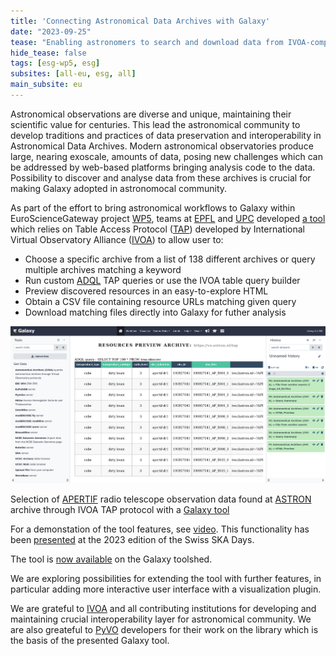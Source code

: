 ```yaml
---
title: 'Connecting Astronomical Data Archives with Galaxy'
date: "2023-09-25"  
tease: "Enabling astronomers to search and download data from IVOA-compliant archives directly within Galaxy"
hide_tease: false
tags: [esg-wp5, esg]
subsites: [all-eu, esg, all]
main_subsite: eu
---
```


Astronomical observations are diverse and unique, maintaining their scientific value for centuries. This lead the astronomical community to develop traditions and practices of data preservation and interoperability in Astronomical Data Archives. Modern astronomical observatories produce large, nearing exoscale, amounts of data, 
posing new challenges which can be addressed by web-based platforms bringing analysis code to the data. Possibility to discover and analyse data from these archives is crucial for making Galaxy adopted in astronomocal community.

As part of the effort to bring astronomical workflows to Galaxy within EuroScienceGateway project [WP5](https://galaxyproject.org/projects/esg/news/?tag=esg-wp5), teams at [EPFL](https://www.epfl.ch/en/) and [UPC](https://apc.u-paris.fr/APC_CS/) developed [a tool](https://usegalaxy.eu/root?tool_id=astronomical_archives) which relies on Table Access Protocol ([TAP](https://wiki.ivoa.net/twiki/bin/view/IVOA/TableAccess)) developed by  International Virtual Observatory Alliance ([IVOA](https://www.ivoa.net/)) to allow user to:

* Choose a specific archive from a list of 138 different archives or query multiple archives matching a keyword
* Run custom [ADQL](https://www.ivoa.net/documents/ADQL/) TAP queries or use the IVOA table query builder
* Preview discovered resources in an easy-to-explore HTML
* Obtain a CSV file containing resource URLs matching given query    
* Download matching files directly into Galaxy for futher analysis

<div class="center">
<div class="img-sizer" style="width: 100%">

![Selection of APERTIF radio telescope images found at ASTRON through IVOA TAP protocol with a Galaxy tool](galaxy-ivoa-astron.png)</div>  

<figcaption>
Selection of <a href="https://science.astron.nl/sdc/astron-data-explorer/data-releases/apertif-dr1/">APERTIF</a> radio telescope observation data found at <a href="https://science.astron.nl/sdc/astron-data-explorer/">ASTRON</a> archive through IVOA TAP protocol with a <a href="https://usegalaxy.eu/root?tool_id=astronomical_archives">Galaxy tool</a>
</figcaption>
</div>
    
For a demonstation of the tool features, see [video](https://fair.tube/w/bAYTSeD7gt2XiDTWzTo3rz).
This functionality has been [presented](https://galaxyproject.org/events/2023-09-06/) at the 2023 edition of the Swiss SKA Days. 

The tool is [now available](https://toolshed.g2.bx.psu.edu/repository?repository_id=5e558af15782f7db&changeset_revision=0ddfc343f9f9) on the Galaxy toolshed.

We are exploring possibilities for extending the tool with further features, in particular adding more interactive user interface with a visualization plugin.

We are grateful to [IVOA](https://www.ivoa.net/) and all contributing institutions for developing and maintaining crucial interoperability layer for astronomical community. We are also greateful to [PyVO](https://github.com/astropy/pyvo) developers for their work on the library which is the basis of the presented Galaxy tool.


